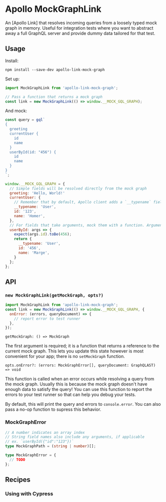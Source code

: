 # Apollo MockGraphLink

An [Apollo Link] that resolves incoming queries from a loosely typed mock graph in memory. Useful for integration tests where you want to abstract away a full GraphQL server and provide dummy data tailored for that test.

## Usage

Install:

```
npm install --save-dev apollo-link-mock-graph
```

Set up:

```js
import MockGraphLink from 'apollo-link-mock-graph';

// Pass a function that returns a mock graph
const link = new MockGraphLink(() => window.__MOCK_GQL_GRAPH);
```

And mock:

```js
const query = gql`
{
  greeting
  currentUser {
    id
    name
  }
  userById(id: "456") {
    id
    name
  }
}
`;

window.__MOCK_GQL_GRAPH = {
  // Simple fields will be resolved directly from the mock graph
  greeting: 'Hello, World!'
  currentUser: {
    // Remember that by default, Apollo client adds a `__typename` field to every queried object
    __typename: 'User',
    id: '123',
    name: 'Homer',
  },
  // For fields that take arguments, mock them with a function. Arguments are passed as an object.
  userById: args => {
    expect(args.id).toBe(456);
    return {
      __typename: 'User',
      id: '456',
      name: 'Marge',
    }
  };
};
```

## API

### `new MockGraphLink(getMockGraph, opts?)`

```js
import MockGraphLink from 'apollo-link-mock-graph';
const link = new MockGraphLink(() => window.__MOCK_GQL_GRAPH, {
  onError: (errors, queryDocument) => {
    // report error to test runner
  },
});
```

`getMockGraph: () => MockGraph`

The first argument is required; it is a function that returns a reference to the current mock graph. This lets you update this state however is most convenient for your app; there is no `setMockGraph` function.

`opts.onError?: (errors: MockGraphError[], queryDocument: GraphQLAST) => void`

This function is called when an error occurs while resolving a query from the mock graph. Usually this is because the mock graph doesn't have enough data to satisfy the query! You can use this function to report the errors to your test runner so that can help you debug your tests.

By default, this will print the query and errors to `console.error`. You can also pass a no-op function to supress this behavior.

### MockGraphError

```ts
// A number indicates an array index
// String field names also include any arguments, if applicable
// ex. `userById({"id":"123"})`
type MockGraphPath = (string | number)[];

type MockGraphError = {
  // TODO
};
```

## Recipes

### Using with Cypress
